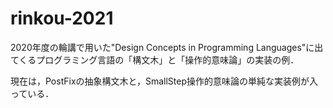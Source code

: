 # rinkou-2021
2020年度の輪講で用いた"Design Concepts in Programming Languages"に出てくるプログラミング言語の「構文木」と「操作的意味論」の実装の例．

現在は，PostFixの抽象構文木と，SmallStep操作的意味論の単純な実装例が入っている．
